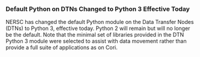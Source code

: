 ### Default Python on DTNs Changed to Python 3 Effective Today

NERSC has changed the default Python module on the Data Transfer Nodes (DTNs)
to Python 3, effective today. Python 2 will remain but will no longer be the 
default. Note that the minimal set of libraries provided in the DTN Python 3 
module were selected to assist with data movement rather than provide a full
suite of applications as on Cori. 
